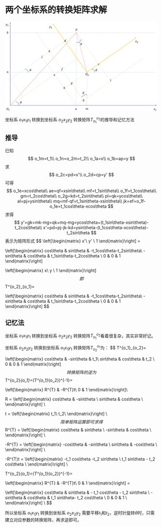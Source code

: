 # 两个坐标系的转换矩阵求解

![](./images/coordinates.png)

坐标系 $o_1x_1y_1$ 转换到坐标系 $o_2x_2y_2$ 转换矩阵$T^{o_2}_{o_1}$的推导和记忆方法

## 推导

已知
$$
o_1m=t_1\\
o_1n=o_2m=t_2\\
o_1a=x\\
o_1b=ap=y
$$
求
$$
o_2c=pd=x'\\
o_2d=cp=y'
$$
可得
$$
o_1e=xcos\theta\\
ae=qf=xsin\theta\\
mf=t_1sin\theta\\
o_1f=t_1cos\theta\\
gm=t_2cos\theta\\
o_2g=kd=t_2sin\theta\\
pl=qk=ycos\theta\\
al=pj=ysin\theta\\
mq=mf-qf=t_1sin\theta-xsin\theta\\
jk=ef=o_1f-o_1e=t_1cos\theta-xcos\theta
$$
求得
$$
y'=gk=mk-mg=qk+mq-mg=ycos\theta+(t_1sin\theta-xsin\theta)-t_2cos\theta\\
x'=pd=pj-jk-kd=ysin\theta-(t_1cos\theta-xcos\theta)-t_2sin\theta
$$
表示为矩阵形式
$$
\left[\begin{matrix}
x'\\ y' \\ 1
\end{matrix}\right] =

\left[\begin{matrix}
cos\theta & sin\theta & -t_1cos\theta-t_2sin\theta\\
-sin\theta & cos\theta & t_1sin\theta-t_2cos\theta \\
0 & 0 & 1
\end{matrix}\right] 

\left[\begin{matrix}
x\\ y \\ 1
\end{matrix}\right]
$$
即
$$
T^{o_2}_{o_1}=

\left[\begin{matrix}
cos\theta & sin\theta & -t_1cos\theta-t_2sin\theta\\
-sin\theta & cos\theta & t_1sin\theta-t_2cos\theta \\
0 & 0 & 1
\end{matrix}\right]
$$

## 记忆法

坐标系 $o_1x_1y_1$ 转换到坐标系 $o_2x_2y_2$ 转换矩阵$T^{o_2}_{o_1}$看着很复杂，其实非常好记。

坐标系 $o_2x_2y_2$ 转换到坐标系 $o_1x_1y_1$ 转换矩阵$T^{o_1}_{o_2}$为：
$$
T^{o_1}_{o_2}=

\left[\begin{matrix}
cos\theta & -sin\theta & t_1\\
sin\theta & cos\theta & t_2 \\
0 & 0 & 1
\end{matrix}\right]
$$
转换矩阵的逆为
$$
T^{o_2}_{o_1}=(T^{o_1}_{o_2})^{-1}=

\left[\begin{matrix}
R^{T} & -R^{T}t\\
0 & 1
\end{matrix}\right]\\

R =
\left[\begin{matrix}
cos\theta & -sin\theta \\
sin\theta & cos\theta \\
\end{matrix}\right] \\

t =
\left[\begin{matrix}
t_1\\
t_2\\
\end{matrix}\right] \\
$$
简单矩阵运算即可求得
$$
R^{T} =
\left[\begin{matrix}
cos\theta & sin\theta \\
-sin\theta & cos\theta \\
\end{matrix}\right] \\

-R^{T} =
\left[\begin{matrix}
-cos\theta & -sin\theta \\
sin\theta & -cos\theta \\
\end{matrix}\right] \\

-R^{T}t =
\left[\begin{matrix}
-t_1 cos\theta -t_2 sin\theta \\
t_1 sin\theta - t_2 cos\theta \\
\end{matrix}\right] \\

T^{o_2}_{o_1}=(T^{o_1}_{o_2})^{-1}=

\left[\begin{matrix}
R^{T} & -R^{T}t\\
0 & 1
\end{matrix}\right] =

\left[\begin{matrix}
cos\theta & sin\theta & - t_1 cos\theta - t_2 sin\theta \\
-sin\theta & cos\theta & t_1 sin\theta- t_2 cos\theta \\
0 & 0 & 1 \\
\end{matrix}\right] \\
$$


所以坐标系 $o_1x_1y_1$ 转换到坐标系 $o_2x_2y_2$ 需要平移$t_1$和$t_2$，逆时针旋转$\theta$时，只需建立对应参数的转换矩阵，再求逆即可。
